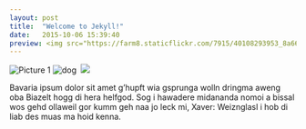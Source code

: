 ```yaml
---
layout: post
title:  "Welcome to Jekyll!"
date:   2015-10-06 15:39:40
preview: <img src="https://farm8.staticflickr.com/7915/40108293953_8a66e4705a_n.jpg" width="320" height="240" alt="IMG_5049.jpg">
---
```


![Picture 1](holder.js/800x600?auto=yes)
![dog]({{"/assets/img/IMG4690.jpg"}})
<img scr="/assets/img/IMG4690.jpg" alt="">
<img src="{{ site.baseurl }}/assets/img/IMG4690.jpg">

Bavaria ipsum dolor sit amet g’hupft wia gsprunga wolln dringma aweng oba Biazelt hogg di hera helfgod. Sog i hawadere midananda nomoi a bissal wos gehd ollaweil gor kumm geh naa jo leck mi, Xaver: Weiznglasl i hob di liab des muas ma hoid kenna.
